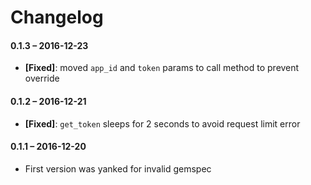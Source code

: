 # Changelog

#### 0.1.3 – 2016-12-23
  * **[Fixed]**: moved `app_id` and `token` params to call method to prevent override

#### 0.1.2 – 2016-12-21
  * **[Fixed]**: `get_token` sleeps for 2 seconds to avoid request limit error

#### 0.1.1 – 2016-12-20
  * First version was yanked for invalid gemspec

